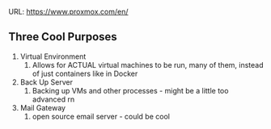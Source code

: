 
URL: https://www.proxmox.com/en/

## Three Cool Purposes

1. Virtual Environment
	1. Allows for ACTUAL virtual machines to be run, many of them, instead of just containers like in Docker
2. Back Up Server
	1. Backing up VMs and other processes - might be a little too advanced rn
3.  Mail Gateway
	1. open source email server - could be cool